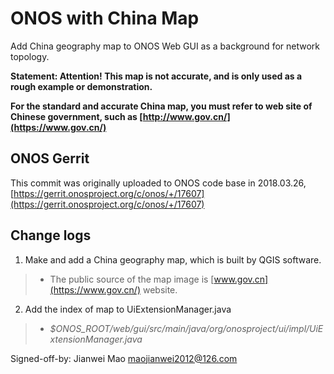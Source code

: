 # ONOS with China Map

Add China geography map to ONOS Web GUI as a background for network topology.

**Statement: Attention! This map is not accurate, and is only used as a rough example or demonstration.**

**For the standard and accurate China map, you must refer to web site of Chinese government, such as [http://www.gov.cn/](https://www.gov.cn/)**

## ONOS Gerrit

This commit was originally uploaded to ONOS code base in 2018.03.26, [https://gerrit.onosproject.org/c/onos/+/17607](https://gerrit.onosproject.org/c/onos/+/17607)

## Change logs

1. Make and add a China geography map, which is built by QGIS software.

>* The public source of the map image is [www.gov.cn](https://www.gov.cn/) website.

2. Add the index of map to UiExtensionManager.java

>* *$ONOS_ROOT/web/gui/src/main/java/org/onosproject/ui/impl/UiExtensionManager.java*

Signed-off-by: Jianwei Mao <maojianwei2012@126.com>
